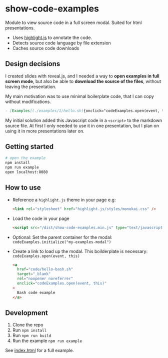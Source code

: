 # show-code-examples

Module to view source code in a full screen modal. Suited for html presentations.

- Uses [highlight.js](https://www.npmjs.com/package/highlight.js) to annotate the code.
- Detects source code language by file extension
- Caches source code downloads

## Design decisions

I created slides with reveal.js, and I needed a way to **open examples in full screen mode**, but also be able to **download the source of the files**, without leaving the presentation.

My main motivation was to use minimal boilerplate code, that I can copy without modifications.

```md
- [Examples](./examples/1/hello.sh){onclick="codeExamples.open(event, this)"} {.examples}
```

My initial solution added this Javascript code in a `<script>` to the markdown source file.
At first I only needed to use it in one presentation, but I plan on using it in more presentations later on.

## Getting started

```bash
# open the example
npm install
npm run example
open localhost:8080
```

## How to use

- Reference a `highlight.js` theme in your page e.g:

  ```html
  <link rel="stylesheet" href="highlight.js/styles/monokai.css" />
  ```

- Load the code in your page

  ```html
  <script src="/dist/show-code-examples.min.js" type="text/javascript"></script>
  ```

- Optional: Set the parent container for the modal: `codeExamples.initialize("my-examples-modal")`
- Create a link to load up the modal. This boilderplate is necessary: `codeExamples.open(event, this)`

  ```html
  <a
    href="code/hello-bash.sh"
    target="_blank"
    rel="noopener noreferrer"
    onclick="codeExamples.open(event, this)"
  >
    Bash code example
  </a>
  ```

## Development

1. Clone the repo
1. Run `npm install`
1. Run `npm run build`
1. Run the example `npm run example`

See [index.html](/example/index.html) for a full example.
